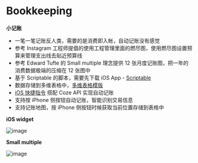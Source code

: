 # Bookkeeping

**小记账**
- 一笔一笔记账反人类，需要的是消费即入帐，自动记账没有感觉
- 参考 Instagram 工程师提倡的使用工程管理里面的燃尽图，使用燃尽图设置预算来管理支出线去贴近预算线
- 参考 Edward Tufte 的 Small multiple 理念提供 12 张月度记账图，把一年的消费数据极端的压缩在 12 张图中
- 基于 Scriptable 的脚本，需要先下载 iOS App - [Scriptable](https://scriptable.app/)
- 数据存储到多维表格中，[多维表格模版](https://dsbp9gf887.feishu.cn/base/ChfTb2Cb9aOA64srKd3c6WrGnCd?table=tblrnc92oom5Imhl&view=vewEYHNnVO) 
- [iOS 快捷指令](https://www.icloud.com/shortcuts/7b147e0fcdbd4a78a5fee99b31fabf9d) 搭配 Coze API 实现自动记账
- 支持按 iPhone 侧按钮自动记账，智能识别交易信息
- 支持记账地图，按 iPhone 侧按钮时候获取当前位置存储到表格中
  
**iOS widget**

![image](https://github.com/flowercold/Bookkeeping/assets/1523420/5a2441b4-a99b-4259-bd9c-6ae3aa9d7089)

**Small multiple**

![image](https://github.com/flowercold/Bookkeeping/assets/1523420/41f571c7-ba23-426c-afff-e9ec76be1fb4)
